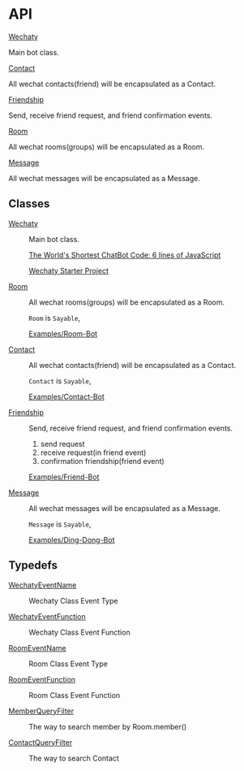 
# API

[Wechaty](/api/wechaty)

Main bot class.

[Contact](/api/contact)

All wechat contacts(friend) will be encapsulated as a Contact.

[Friendship](/api/friendship)

Send, receive friend request, and friend confirmation events.

[Room](/api/room)

All wechat rooms(groups) will be encapsulated as a Room.

[Message](/api/message)

All wechat messages will be encapsulated as a Message.






## Classes



<dl>

<dt><a href="#Wechaty">Wechaty</a></dt>

<dd><p>Main bot class.</p>

<p><a href="#wechatyinstance">The World&#39;s Shortest ChatBot Code: 6 lines of JavaScript</a></p>

<p><a href="https://github.com/lijiarui/wechaty-getting-started">Wechaty Starter Project</a></p>

</dd>

<dt><a href="#Room">Room</a></dt>

<dd><p>All wechat rooms(groups) will be encapsulated as a Room.</p>

<p><code>Room</code> is <code>Sayable</code>,

<a href="https://github.com/Chatie/wechaty/blob/master/examples/room-bot.ts">Examples/Room-Bot</a></p>

</dd>

<dt><a href="#Contact">Contact</a></dt>

<dd><p>All wechat contacts(friend) will be encapsulated as a Contact.</p>

<p><code>Contact</code> is <code>Sayable</code>,

<a href="https://github.com/Chatie/wechaty/blob/master/examples/contact-bot.ts">Examples/Contact-Bot</a></p>

</dd>

<dt><a href="#Friendship">Friendship</a></dt>

<dd><p>Send, receive friend request, and friend confirmation events.</p>

<ol>

<li>send request</li>

<li>receive request(in friend event)</li>

<li>confirmation friendship(friend event)</li>

</ol>

<p><a href="https://github.com/Chatie/wechaty/blob/master/examples/friend-bot.ts">Examples/Friend-Bot</a></p>

</dd>

<dt><a href="#Message">Message</a></dt>

<dd><p>All wechat messages will be encapsulated as a Message.</p>

<p><code>Message</code> is <code>Sayable</code>,

<a href="https://github.com/Chatie/wechaty/blob/master/examples/ding-dong-bot.ts">Examples/Ding-Dong-Bot</a></p>

</dd>

</dl>



## Typedefs



<dl>

<dt><a href="#WechatyEventName">WechatyEventName</a></dt>

<dd><p>Wechaty Class Event Type</p>

</dd>

<dt><a href="#WechatyEventFunction">WechatyEventFunction</a></dt>

<dd><p>Wechaty Class Event Function</p>

</dd>

<dt><a href="#RoomEventName">RoomEventName</a></dt>

<dd><p>Room Class Event Type</p>

</dd>

<dt><a href="#RoomEventFunction">RoomEventFunction</a></dt>

<dd><p>Room Class Event Function</p>

</dd>

<dt><a href="#MemberQueryFilter">MemberQueryFilter</a></dt>

<dd><p>The way to search member by Room.member()</p>

</dd>

<dt><a href="#ContactQueryFilter">ContactQueryFilter</a></dt>

<dd><p>The way to search Contact</p>

</dd>

</dl>



<a name="Wechaty"></a>


